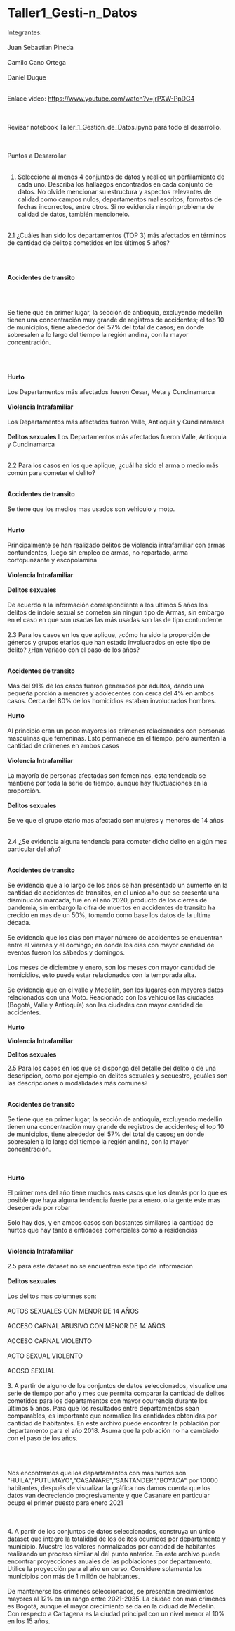 # Taller1_Gesti-n_Datos

Integrantes:</br></br>
Juan Sebastian Pineda</br></br>
Camilo Cano Ortega</br></br>
Daniel Duque</br></br>

Enlace video: https://www.youtube.com/watch?v=jrPXW-PpDG4

</br></br>
Revisar notebook Taller_1_Gestión_de_Datos.ipynb para todo el desarrollo. 

</br></br>
Puntos a Desarrollar
</br></br>
1. Seleccione al menos 4 conjuntos de datos y realice un perfilamiento de cada uno. Describa los hallazgos encontrados en cada conjunto de datos. No
olvide mencionar su estructura y aspectos relevantes de calidad como campos
nulos, departamentos mal escritos, formatos de fechas incorrectos, entre otros.
Si no evidencia ningún problema de calidad de datos, también mencionelo.
</br></br>

2.1 ¿Cuáles han sido los departamentos (TOP 3) más afectados en
términos de cantidad de delitos cometidos en los últimos 5 años?

</br></br>

<b>Accidentes de transito</b>

</br></br>

Se tiene que en primer lugar, la sección de antioquia, excluyendo medellin tienen una concentración muy grande de registros de accidentes; el top 10 de municipios, tiene alrededor del 57% del total de casos; en donde sobresalen a lo largo del tiempo la región andina, con la mayor concentración.

</br></br>

<b>Hurto</b>
</br></br>
Los Departamentos más afectados fueron Cesar, Meta y Cundinamarca
</br></br>
<b>Violencia Intrafamiliar</b>
</br></br>
Los Departamentos más afectados fueron Valle, Antioquia y Cundinamarca
</br></br>
<b>Delitos sexuales</b>
Los Departamentos más afectados fueron Valle, Antioquia y Cundinamarca
</br></br>

2.2 Para los casos en los que aplique, ¿cuál ha sido el arma o medio
más común para cometer el delito?
</br></br>

<b>Accidentes de transito</b>
</br></br>
Se tiene que los medios mas usados son vehiculo y moto.
</br></br>

<b>Hurto</b>
</br></br>
Principalmente se han realizado delitos de violencia intrafamiliar con armas contundentes, luego sin empleo de armas, no repartado, arma cortopunzante y escopolamina
</br></br>
<b>Violencia Intrafamiliar</b>
</br></br>
<b>Delitos sexuales</b>
</br></br>
De acuerdo a la información correspondiente a los ultimos 5 años los delitos de indole sexual se cometen sin ningún tipo de Armas, sin embargo en el caso en que son usadas las más usadas son las de tipo contundente
</br></br>
2.3 Para los casos en los que aplique, ¿cómo ha sido la proporción de
géneros y grupos etarios que han estado involucrados en este tipo de
delito? ¿Han variado con el paso de los años?
</br></br>

<b>Accidentes de transito</b>
</br></br>
Más del 91% de los casos fueron generados por adultos, dando una pequeña porción a menores y adolecentes con cerca del 4% en ambos casos.
Cerca del 80% de los homicidios estaban involucrados hombres.
</br></br>
<b>Hurto</b>
</br></br>
Al principio eran un poco mayores los crimenes relacionados con personas masculinas que femeninas. Esto permanece en el tiempo, pero aumentan la cantidad de crimenes en ambos casos
</br></br>
<b>Violencia Intrafamiliar</b>
</br></br>
La mayoría de personas afectadas son femeninas, esta tendencia se mantiene por toda la serie de tiempo, aunque hay fluctuaciones en la proporción.
</br></br>
<b>Delitos sexuales</b>
</br></br>
Se ve que el grupo etario mas afectado son mujeres y menores de 14 años
</br></br>

2.4 ¿Se evidencia alguna tendencia para cometer dicho delito en algún
mes particular del año?
</br></br>

<b>Accidentes de transito</b>
</br></br>
Se evidencia que a lo largo de los años se han presentado un aumento en la cantidad de accidentes de transitos, en el unico año que se presenta una disminución marcada, fue en el año 2020, producto de los cierres de pandemia, sin embargo la cifra de muertos en accidentes de transito ha crecido en mas de un 50%, tomando como base los datos de la ultima década.
</br></br>
Se evidencia que los días con mayor número de accidentes se encuentran entre el viernes y el domingo; en donde los dias con mayor cantidad de eventos fueron los sábados y domingos.
</br></br>
Los meses de diciembre y enero, son los meses con mayor cantidad de homicidios, esto puede estar relacionados con la temporada alta.
</br></br>
Se evidencia que en el valle y Medellín, son los lugares con mayores datos relacionados con una Moto. Reacionado con los vehiculos  las ciudades (Bogotá, Valle y Antioquía) son las ciudades con mayor cantidad de accidentes.
</br></br>
<b>Hurto</b>

<b>Violencia Intrafamiliar</b>

<b>Delitos sexuales</b>

2.5 Para los casos en los que se disponga del detalle del delito o de una
descripción, como por ejemplo en delitos sexuales y secuestro, ¿cuáles
son las descripciones o modalidades más comunes?
</br></br>

<b>Accidentes de transito</b>
</br></br>
Se tiene que en primer lugar, la sección de antioquia, excluyendo medellin tienen una concentración muy grande de registros de accidentes; el top 10 de municipios, tiene alrededor del 57% del total de casos; en donde sobresalen a lo largo del tiempo la región andina, con la mayor concentración.

</br></br>
<b>Hurto</b>
</br></br>
El primer mes del año tiene muchos mas casos que los demás por lo que es posible que haya alguna tendencia fuerte para enero, o la gente este mas deseperada por robar
</br></br>
Solo hay dos, y en ambos casos son bastantes similares la cantidad de hurtos que hay tanto a entidades comerciales como a residencias
</br></br>

<b>Violencia Intrafamiliar</b>
</br></br>
2.5 para este dataset no se encuentran este tipo de información
</br></br>
<b>Delitos sexuales</b>
</br></br>
Los delitos mas columnes son:</br></br>
ACTOS SEXUALES CON MENOR DE 14 AÑOS </br></br>
ACCESO CARNAL ABUSIVO CON MENOR DE 14 AÑOS</br></br>
ACCESO CARNAL VIOLENTO</br></br>
ACTO SEXUAL VIOLENTO</br></br>
ACOSO SEXUAL
</br></br>
3. A partir de alguno de los conjuntos de datos seleccionados, visualice una
serie de tiempo por año y mes que permita comparar la cantidad de delitos
cometidos para los departamentos con mayor ocurrencia durante los últimos 5
años. Para que los resultados entre departamentos sean comparables, es
importante que normalice las cantidades obtenidas por cantidad de habitantes.
En este archivo puede encontrar la población por departamento para el año
2018. Asuma que la población no ha cambiado con el paso de los años.

</br></br>

Nos encontramos que los departamentos con mas hurtos son
"HUILA","PUTUMAYO","CASANARE","SANTANDER","BOYACA" por 10000 habitantes,
después de visualizar la  gráfica nos damos cuenta que los datos van decreciendo
progresivamente y que Casanare en particular ocupa el primer puesto para enero 2021

</br></br>
4. A partir de los conjuntos de datos seleccionados, construya un único
dataset que integre la totalidad de los delitos ocurridos por departamento y
municipio. Muestre los valores normalizados por cantidad de habitantes
realizando un proceso similar al del punto anterior. En este archivo puede
encontrar proyecciones anuales de las poblaciones por departamento. Utilice la
proyección para el año en curso. Considere solamente los municipios con más
de 1 millón de habitantes.
</br></br>
De mantenerse los crimenes seleccionados, se presentan crecimientos mayores al 12% en un rango entre 2021-2035. La ciudad con mas crimenes es Bogotá, aunque el mayor crecimiento se da en la ciduad de Medellín. Con respecto a Cartagena es la ciudad principal con un nivel menor al 10% en los 15 años.

